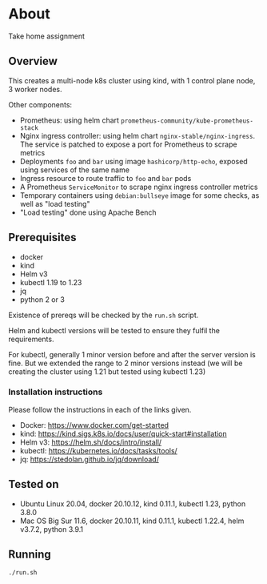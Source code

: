 # About

Take home assignment


## Overview

This creates a multi-node k8s cluster using kind, with 1 control plane node, 3 worker nodes.

Other components:

- Prometheus: using helm chart `prometheus-community/kube-prometheus-stack`
- Nginx ingress controller: using helm chart `nginx-stable/nginx-ingress`. The service is patched to expose a port for Prometheus to scrape metrics
- Deployments `foo` and `bar` using image `hashicorp/http-echo`, exposed using services of the same name
- Ingress resource to route traffic to `foo` and `bar` pods
- A Prometheus `ServiceMonitor` to scrape nginx ingress controller metrics
- Temporary containers using `debian:bullseye` image for some checks, as well as "load testing"
- "Load testing" done using Apache Bench


## Prerequisites

- docker
- kind
- Helm v3
- kubectl 1.19 to 1.23
- jq
- python 2 or 3

Existence of prereqs will be checked by the `run.sh` script.

Helm and kubectl versions will be tested to ensure they fulfil the requirements.

For kubectl, generally 1 minor version before and after the server version is fine. But we extended the range to 2 minor versions instead (we will be creating the cluster using 1.21 but tested using kubectl 1.23)

### Installation instructions

Please follow the instructions in each of the links given.

- Docker: https://www.docker.com/get-started
- kind: https://kind.sigs.k8s.io/docs/user/quick-start#installation
- Helm v3: https://helm.sh/docs/intro/install/
- kubectl: https://kubernetes.io/docs/tasks/tools/
- jq: https://stedolan.github.io/jq/download/


## Tested on

- Ubuntu Linux 20.04, docker 20.10.12, kind 0.11.1, kubectl 1.23, python 3.8.0
- Mac OS Big Sur 11.6, docker 20.10.11, kind 0.11.1, kubectl 1.22.4, helm v3.7.2, python 3.9.1


## Running

```
./run.sh
```
